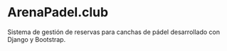 # ArenaPadel.club
Sistema de gestión de reservas para canchas de pádel desarrollado con Django y Bootstrap.
